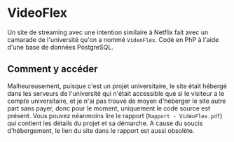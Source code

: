 # VideoFlex

Un site de streaming avec une intention similaire à Netflix fait avec un camarade de l'université qu'on a nommé `VideoFlex`. Codé en PhP à l'aide d'une base de données PostgreSQL.

## Comment y accéder

Malheureusement, puisque c'est un projet universitaire, le site était hébergé dans les serveurs de l'université qui n'était accessible que si le visiteur a le compte universitaire, et je n'ai pas trouvé de moyen d'héberger le site autre part sans payer, donc pour le moment, uniquement le code source est présent. Vous pouvez néanmoins lire le rapport (`Rapport - VidéoFlex.pdf`) qui contient les détails du projet et sa démarche. A cause du soucis d'hébergement, le lien du site dans le rapport est aussi obsolète. 

